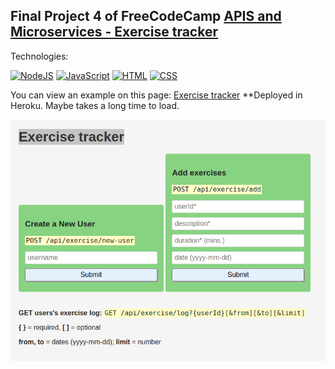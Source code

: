 ## Final Project 4 of FreeCodeCamp [APIS and Microservices - Exercise tracker](https://www.freecodecamp.org/learn/apis-and-microservices/apis-and-microservices-projects/exercise-tracker)

Technologies:

[![NodeJS](https://img.shields.io/badge/NodeJS+express-339933?style=for-the-badge&logo=node.js&logoColor=white&labelColor=101010)]()
[![JavaScript](https://img.shields.io/badge/JavaScript-F7DF1E?style=for-the-badge&logo=javascript&logoColor=white&labelColor=101010)]()
[![HTML](https://img.shields.io/badge/HTML5-E34F26?style=for-the-badge&logo=HTML5&logoColor=white&labelColor=101010)]()
[![CSS](https://img.shields.io/badge/CSS-1572B6?style=for-the-badge&logo=CSS3&logoColor=white&labelColor=101010)]()

You can view an example on this page: [Exercise tracker](https://boilerplate-ex-tracker.herokuapp.com/) **Deployed in Heroku. Maybe takes a long time to load.

![example](https://github.com/aestebance/boilerplate-project-exercisetracker/blob/master/example.png)
